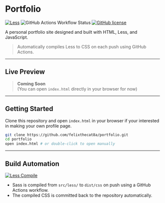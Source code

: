 # Portfolio

[![Less](https://img.shields.io/badge/styled_with-Less-1d365d?style=for-the-badge&logo=less&logoSize=auto&logoColor=white)](https://lesscss.org/)
![GitHub Actions Workflow Status](https://img.shields.io/github/actions/workflow/status/felixthecat8a/portfolio/less-compile.yml?style=for-the-badge&logo=github)
[![GitHub license](https://img.shields.io/github/license/felixthecat8a/portfolio?style=for-the-badge&color=green)](LICENSE)

A personal portfolio site designed and built with HTML, Less, and JavaScript.

> Automatically compiles Less to CSS on each push using GitHub Actions.

---

## Live Preview

> **Coming Soon**  
> (You can open `index.html` directly in your browser for now)

---

## Getting Started

Clone this repository and open `index.html` in your browser if your interested in making your own profile page.

```bash
git clone https://github.com/felixthecat8a/portfolio.git
cd portfolio
open index.html # or double-click to open manually
```

---

## Build Automation

[![Less Compile](https://github.com/felixthecat8a/portfolio/actions/workflows/less-compile.yml/badge.svg)](https://github.com/felixthecat8a/portfolio/actions/workflows/less-compile.yml)

- Sass is compiled from `src/less/` to `dist/css` on push using a GitHub Actions workflow.
- The compiled CSS is committed back to the repository automatically.
